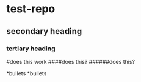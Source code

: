 # test-repo
## secondary heading
### tertiary heading
#does this work
####does this?
######does this?


*bullets
*bullets
